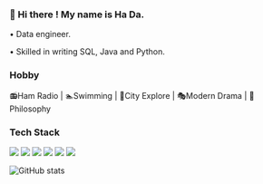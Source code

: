 ### 👋 Hi there ! My name is Ha Da. 

• Data engineer.  

• Skilled in writing SQL, Java and Python. 


### Hobby 
📻Ham Radio | 🏊‍Swimming | 🧭City Explore | 🎭Modern Drama | 🦉Philosophy

### Tech Stack
![](https://img.shields.io/badge/language-Java-blue?logo=Java&logoColor=white)
![](https://img.shields.io/badge/language-Python-blue?logo=Python&logoColor=white)
![](https://img.shields.io/badge/language-SQL-blue?logo=MySQL&logoColor=white)
![](https://img.shields.io/badge/database-Neo4j-blue?logo=Neo4j&logoColor=white)
![](https://img.shields.io/badge/database-Hive-blue?logo=ApacheHive&logoColor=white)
![](https://img.shields.io/badge/framework-Flink-blue?logo=ApacheFlink&logoColor=white)

![GitHub stats](https://github-readme-stats.vercel.app/api?username=NorthShip)
